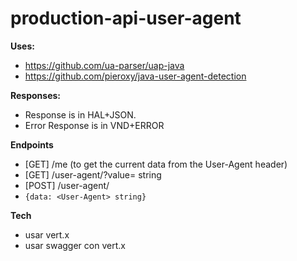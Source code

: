 # production-api-user-agent

**Uses:**

- https://github.com/ua-parser/uap-java
- https://github.com/pieroxy/java-user-agent-detection

**Responses:**

- Response is in HAL+JSON.
- Error Response is in VND+ERROR

**Endpoints**

- [GET] /me (to get the current data from the User-Agent header)
- [GET] /user-agent/?value=<User-Agent> string
- [POST] /user-agent/ 
- `{data: <User-Agent> string}`

**Tech**
- usar vert.x
- usar swagger con vert.x
